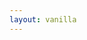 ```yaml
---
layout: vanilla
---
```


<head>
<style>

	iframe{width:100%}
	/*body { min-height: 100%; }*/
</style>
</head>
<body>
	<div>
		<div id="_input-button"></div>
		<div id="viewers" style="overflow: hidden; position: relative;">
			<div id="_viewer1" style="float: left;"></div>
			<div id="_viewer2" style="float: left;"></div>
		</div>
		<div id="_pdb-to-uniprot"></div>
		<div id="_protvista"></div>
	</div>
</body>
<script src="{{site.baseurl}}{{site.data.urls.metapage_library_path}}"></script>
<script src="{{site.baseurl}}{{site.data.urls.axios_path}}"></script>
<script src="index.js"></script>
